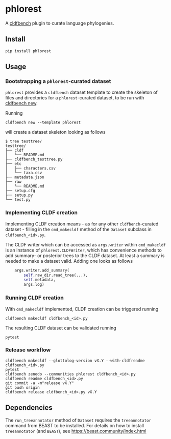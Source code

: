 # phlorest

A [cldfbench](https://github.com/cldf/cldfbench) plugin to curate language phylogenies.


## Install

```shell
pip install phlorest
```


## Usage

### Bootstrapping a `phlorest`-curated dataset

`phlorest` provides a `cldfbench` dataset template to create the skeleton of files and directories for a
`phlorest`-curated dataset, to be run with [cldfbench new](https://github.com/cldf/cldfbench/#creating-a-skeleton-for-a-new-dataset-directory).

Running

```shell
cldfbench new --template phlorest 
```

will create a dataset skeleton looking as follows
```shell
$ tree testtree/
testtree/
├── cldf
│   └── README.md
├── cldfbench_testtree.py
├── etc
│   ├── characters.csv
│   └── taxa.csv
├── metadata.json
├── raw
│   └── README.md
├── setup.cfg
├── setup.py
└── test.py
```


### Implementing CLDF creation

Implementing CLDF creation means - as for any other `cldfbench`-curated dataset - filling in the
`cmd_makecldf` method of the `Dataset` subclass in `cldfbench_<id>.py`.

The CLDF writer which can be accessed as `args.writer` within `cmd_makecldf` is an instance of
`phlorest.CLDFWriter`, which has convenience methods to add summary- or posterior trees to the CLDF
dataset. At least a summary is needed to make a dataset valid. Adding one looks as follows

```python
    args.writer.add_summary(
        self.raw_dir.read_tree(...),
        self.metadata,
        args.log)
```


### Running CLDF creation

With `cmd_makecldf` implemented, CLDF creation can be triggered running
```shell
cldfbench makecldf cldfbench_<id>.py
```

The resulting CLDF dataset can be validated running
```shell
pytest
```


### Release workflow

```shell
cldfbench makecldf --glottolog-version vX.Y --with-cldfreadme cldfbench_<id>.py
pytest
cldfbench zenodo --communities phlorest cldfbench_<id>.py
cldfbench readme cldfbench_<id>.py
git commit -a -m"release vX.Y"
git push origin
cldfbench release cldfbench_<id>.py vX.Y
```


## Dependencies

The `run_treeannotator` method of `Dataset` requires the `treeannotator` command from BEAST to be
installed. For details on how to install `treeannotator` (and `BEAST`), see https://beast.community/index.html

